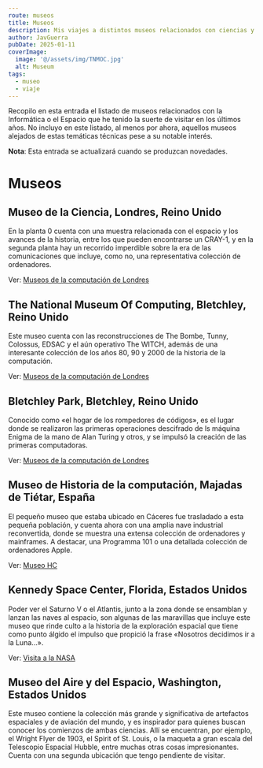 ```yaml
---
route: museos
title: Museos
description: Mis viajes a distintos museos relacionados con ciencias y tecnología.
author: JavGuerra
pubDate: 2025-01-11
coverImage:
  image: '@/assets/img/TNMOC.jpg'
  alt: Museum
tags: 
  - museo
  - viaje
---
```


Recopilo en esta entrada el listado de museos relacionados con la Informática o el Espacio que he tenido la suerte de visitar en los últimos años. No incluyo en este listado, al menos por ahora, aquellos museos alejados de estas temáticas técnicas pese a su notable interés.

<span class="note">**Nota**: Esta entrada se actualizará cuando se produzcan novedades.</span>

# Museos

## Museo de la Ciencia, Londres, Reino Unido

En la planta 0 cuenta con una muestra relacionada con el espacio y los avances de la historia, entre los que pueden encontrarse un CRAY-1, y en la segunda planta hay un recorrido imperdible sobre la era de las comunicaciones que incluye, como no, una representativa colección de ordenadores.

Ver: [Museos de la computación de Londres](/blog/museos-computacion-londres)

## The National Museum Of Computing, Bletchley, Reino Unido

Este museo cuenta con las reconstrucciones de The Bombe, Tunny, Colossus, EDSAC y el aún operativo The WITCH, además de una interesante colección de los años 80, 90 y 2000 de la historia de la computación.

Ver: [Museos de la computación de Londres](/blog/museos-computacion-londres)

## Bletchley Park, Bletchley, Reino Unido

Conocido como «el hogar de los rompedores de códigos», es el lugar donde se realizaron las primeras operaciones descifrado de ls máquina Enigma de la mano de Alan Turing y otros, y se impulsó la creación de las primeras computadoras.

Ver: [Museos de la computación de Londres](/blog/museos-computacion-londres)

## Museo de Historia de la computación, Majadas de Tiétar, España

El pequeño museo que estaba ubicado en Cáceres fue trasladado a esta pequeña población, y cuenta ahora con una amplia nave industrial reconvertida, donde se muestra una extensa colección de ordenadores y mainframes. A destacar, una Programma 101 o una detallada colección de ordenadores Apple.

Ver: [Museo HC](/blog/mhc)

## Kennedy Space Center, Florida, Estados Unidos

Poder ver el Saturno V o el Atlantis, junto a la zona donde se ensamblan y lanzan las naves al espacio, son algunas de las maravillas que incluye este museo que rinde culto a la historia de la exploración espacial que tiene como punto álgido el impulso que propició la frase «Nosotros decidimos ir a la Luna...».

Ver: [Visita a la NASA](/blog/ksc-nasa)

## Museo del Aire y del Espacio, Washington, Estados Unidos

Este museo contiene la colección más grande y significativa de artefactos espaciales y de aviación del mundo, y es inspirador para quienes buscan conocer los comienzos de ambas ciencias. Allí se encuentran, por ejemplo, el Wright Flyer de 1903, el Spirit of St. Louis, o la maqueta a gran escala del Telescopio Espacial Hubble, entre muchas otras cosas impresionantes. Cuenta con una segunda ubicación que tengo pendiente de visitar.
